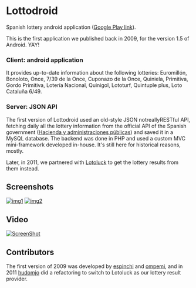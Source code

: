 Lottodroid
=========

Spanish lottery android application ([Google Play link](https://play.google.com/store/apps/details?id=com.androidsx.lottodroid)). 

This is the first application we published back in 2009, for the version 1.5 of Android. YAY!

### Client: android application

It provides up-to-date information about the following lotteries: Euromillón, Bonoloto, Once, 7/39 de la Once, Cuponazo de la Once, Quiniela, Primitiva, Gordo Primitiva, Lotería Nacional, Quinigol, Lototurf, Quintuple plus, Loto Cataluña 6/49.

### Server: JSON API

The first version of Lottodroid used an old-style JSON notreallyRESTful API, fetching daily all  the lottery information from the official API of the Spanish government ([Hacienda y administraciones públicas](http://www.minhap.gob.es/en-GB/Paginas/Home.aspx)) and saved it in a MySQL database. The backend was done in PHP and used a custom MVC mini-framework developed in-house. It's still here for historical reasons, mostly.

Later, in 2011, we partnered with [Lotoluck](http://lotoluck.com/) to get the lottery results from them instead.

## Screenshots

[![img1](https://github.com/androidsx/lottodroid/raw/master/img/screenshot1.png)]()
[![img2](https://github.com/androidsx/lottodroid/raw/master/img/screenshot2.png)]()

## Video

[![ScreenShot](https://github.com/androidsx/lottodroid/raw/master/img/youtube.png)](http://www.youtube.com/watch?v=AwKkB9oBpPU)


## Contributors

The first version of 2009 was developed by [espinchi](github.com/espinchi) and [ompemi](github.com/ompemi), and in 2011 [hudomjo](https://github.com/hudomju) did a refactoring to switch to Lotoluck as our lottery result provider.
